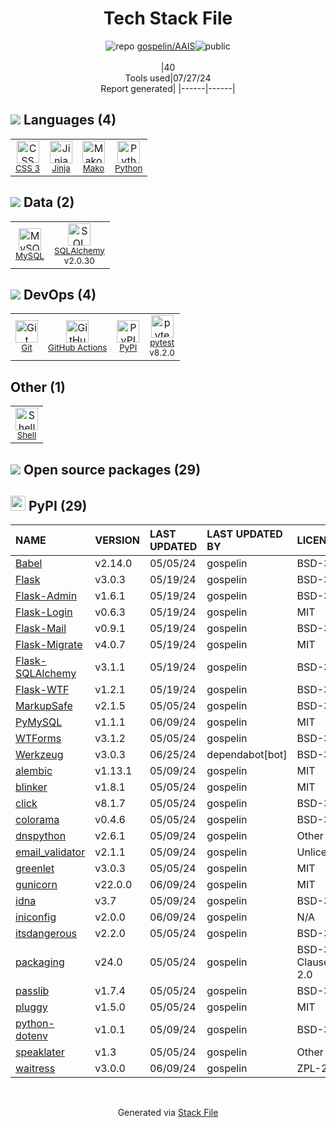 <!--
&lt;--- Readme.md Snippet without images Start ---&gt;
## Tech Stack
gospelin/AAIS is built on the following main stack:

- [Jinja](https://palletsprojects.com/p/jinja/) – Templating Languages & Extensions
- [Mako](https://github.com/zzzeek/mako) – Templating Languages & Extensions
- [Python](https://www.python.org) – Languages
- [MySQL](http://www.mysql.com) – Databases
- [SQLAlchemy](http://www.sqlalchemy.org/) – Object Relational Mapper (ORM)
- [GitHub Actions](https://github.com/features/actions) – Continuous Integration
- [pytest](http://pytest.org/latest/) – Testing Frameworks
- [Shell](https://en.wikipedia.org/wiki/Shell_script) – Shells

Full tech stack [here](/techstack.md)

&lt;--- Readme.md Snippet without images End ---&gt;

&lt;--- Readme.md Snippet with images Start ---&gt;
## Tech Stack
gospelin/AAIS is built on the following main stack:

- <img width='25' height='25' src='https://img.stackshare.io/service/2303/New_Project__20_.png' alt='Jinja'/> [Jinja](https://palletsprojects.com/p/jinja/) – Templating Languages & Extensions
- <img width='25' height='25' src='https://img.stackshare.io/service/3583/default_43e3ee00dcc48a40f6fcba33551e4f5a99a10537.png' alt='Mako'/> [Mako](https://github.com/zzzeek/mako) – Templating Languages & Extensions
- <img width='25' height='25' src='https://img.stackshare.io/service/993/pUBY5pVj.png' alt='Python'/> [Python](https://www.python.org) – Languages
- <img width='25' height='25' src='https://img.stackshare.io/service/1025/logo-mysql-170x170.png' alt='MySQL'/> [MySQL](http://www.mysql.com) – Databases
- <img width='25' height='25' src='https://img.stackshare.io/service/1839/q5uAkmy7.png' alt='SQLAlchemy'/> [SQLAlchemy](http://www.sqlalchemy.org/) – Object Relational Mapper (ORM)
- <img width='25' height='25' src='https://img.stackshare.io/service/11563/actions.png' alt='GitHub Actions'/> [GitHub Actions](https://github.com/features/actions) – Continuous Integration
- <img width='25' height='25' src='https://img.stackshare.io/service/4586/Lu99Qe0Z_400x400.png' alt='pytest'/> [pytest](http://pytest.org/latest/) – Testing Frameworks
- <img width='25' height='25' src='https://img.stackshare.io/service/4631/default_c2062d40130562bdc836c13dbca02d318205a962.png' alt='Shell'/> [Shell](https://en.wikipedia.org/wiki/Shell_script) – Shells

Full tech stack [here](/techstack.md)

&lt;--- Readme.md Snippet with images End ---&gt;
-->
<div align="center">

# Tech Stack File
![](https://img.stackshare.io/repo.svg "repo") [gospelin/AAIS](https://github.com/gospelin/AAIS)![](https://img.stackshare.io/public_badge.svg "public")
<br/><br/>
|40<br/>Tools used|07/27/24 <br/>Report generated|
|------|------|
</div>

## <img src='https://img.stackshare.io/languages.svg'/> Languages (4)
<table><tr>
  <td align='center'>
  <img width='36' height='36' src='https://img.stackshare.io/service/6727/css.png' alt='CSS 3'>
  <br>
  <sub><a href="https://developer.mozilla.org/en-US/docs/Web/CSS/CSS3">CSS 3</a></sub>
  <br>
  <sub></sub>
</td>

<td align='center'>
  <img width='36' height='36' src='https://img.stackshare.io/service/2303/New_Project__20_.png' alt='Jinja'>
  <br>
  <sub><a href="https://palletsprojects.com/p/jinja/">Jinja</a></sub>
  <br>
  <sub></sub>
</td>

<td align='center'>
  <img width='36' height='36' src='https://img.stackshare.io/service/3583/default_43e3ee00dcc48a40f6fcba33551e4f5a99a10537.png' alt='Mako'>
  <br>
  <sub><a href="https://github.com/zzzeek/mako">Mako</a></sub>
  <br>
  <sub></sub>
</td>

<td align='center'>
  <img width='36' height='36' src='https://img.stackshare.io/service/993/pUBY5pVj.png' alt='Python'>
  <br>
  <sub><a href="https://www.python.org">Python</a></sub>
  <br>
  <sub></sub>
</td>

</tr>
</table>

## <img src='https://img.stackshare.io/databases.svg'/> Data (2)
<table><tr>
  <td align='center'>
  <img width='36' height='36' src='https://img.stackshare.io/service/1025/logo-mysql-170x170.png' alt='MySQL'>
  <br>
  <sub><a href="http://www.mysql.com">MySQL</a></sub>
  <br>
  <sub></sub>
</td>

<td align='center'>
  <img width='36' height='36' src='https://img.stackshare.io/service/1839/q5uAkmy7.png' alt='SQLAlchemy'>
  <br>
  <sub><a href="http://www.sqlalchemy.org/">SQLAlchemy</a></sub>
  <br>
  <sub>v2.0.30</sub>
</td>

</tr>
</table>

## <img src='https://img.stackshare.io/devops.svg'/> DevOps (4)
<table><tr>
  <td align='center'>
  <img width='36' height='36' src='https://img.stackshare.io/service/1046/git.png' alt='Git'>
  <br>
  <sub><a href="http://git-scm.com/">Git</a></sub>
  <br>
  <sub></sub>
</td>

<td align='center'>
  <img width='36' height='36' src='https://img.stackshare.io/service/11563/actions.png' alt='GitHub Actions'>
  <br>
  <sub><a href="https://github.com/features/actions">GitHub Actions</a></sub>
  <br>
  <sub></sub>
</td>

<td align='center'>
  <img width='36' height='36' src='https://img.stackshare.io/service/12572/-RIWgodF_400x400.jpg' alt='PyPI'>
  <br>
  <sub><a href="https://pypi.org/">PyPI</a></sub>
  <br>
  <sub></sub>
</td>

<td align='center'>
  <img width='36' height='36' src='https://img.stackshare.io/service/4586/Lu99Qe0Z_400x400.png' alt='pytest'>
  <br>
  <sub><a href="http://pytest.org/latest/">pytest</a></sub>
  <br>
  <sub>v8.2.0</sub>
</td>

</tr>
</table>

## Other (1)
<table><tr>
  <td align='center'>
  <img width='36' height='36' src='https://img.stackshare.io/service/4631/default_c2062d40130562bdc836c13dbca02d318205a962.png' alt='Shell'>
  <br>
  <sub><a href="https://en.wikipedia.org/wiki/Shell_script">Shell</a></sub>
  <br>
  <sub></sub>
</td>

</tr>
</table>


## <img src='https://img.stackshare.io/group.svg' /> Open source packages (29)</h2>

## <img width='24' height='24' src='https://img.stackshare.io/service/12572/-RIWgodF_400x400.jpg'/> PyPI (29)

|NAME|VERSION|LAST UPDATED|LAST UPDATED BY|LICENSE|VULNERABILITIES|
|:------|:------|:------|:------|:------|:------|
|[Babel](https://pypi.org/project/Babel)|v2.14.0|05/05/24|gospelin |BSD-3-Clause|N/A|
|[Flask](https://pypi.org/project/Flask)|v3.0.3|05/19/24|gospelin |BSD-3-Clause|N/A|
|[Flask-Admin](https://pypi.org/project/Flask-Admin)|v1.6.1|05/19/24|gospelin |BSD-3-Clause|N/A|
|[Flask-Login](https://pypi.org/project/Flask-Login)|v0.6.3|05/19/24|gospelin |MIT|N/A|
|[Flask-Mail](https://pypi.org/project/Flask-Mail)|v0.9.1|05/19/24|gospelin |BSD-3-Clause|N/A|
|[Flask-Migrate](https://pypi.org/project/Flask-Migrate)|v4.0.7|05/19/24|gospelin |MIT|N/A|
|[Flask-SQLAlchemy](https://pypi.org/project/Flask-SQLAlchemy)|v3.1.1|05/19/24|gospelin |BSD-3-Clause|N/A|
|[Flask-WTF](https://pypi.org/project/Flask-WTF)|v1.2.1|05/19/24|gospelin |BSD-3-Clause|N/A|
|[MarkupSafe](https://pypi.org/project/MarkupSafe)|v2.1.5|05/05/24|gospelin |BSD-3-Clause|N/A|
|[PyMySQL](https://pypi.org/project/PyMySQL)|v1.1.1|06/09/24|gospelin |MIT|N/A|
|[WTForms](https://pypi.org/project/WTForms)|v3.1.2|05/05/24|gospelin |BSD-3-Clause|N/A|
|[Werkzeug](https://pypi.org/project/Werkzeug)|v3.0.3|06/25/24|dependabot[bot] |BSD-3-Clause|N/A|
|[alembic](https://pypi.org/project/alembic)|v1.13.1|05/09/24|gospelin |MIT|N/A|
|[blinker](https://pypi.org/project/blinker)|v1.8.1|05/05/24|gospelin |MIT|N/A|
|[click](https://pypi.org/project/click)|v8.1.7|05/05/24|gospelin |BSD-3-Clause|N/A|
|[colorama](https://pypi.org/project/colorama)|v0.4.6|05/05/24|gospelin |BSD-3-Clause|N/A|
|[dnspython](https://pypi.org/project/dnspython)|v2.6.1|05/09/24|gospelin |Other|N/A|
|[email_validator](https://pypi.org/project/email_validator)|v2.1.1|05/09/24|gospelin |Unlicense|N/A|
|[greenlet](https://pypi.org/project/greenlet)|v3.0.3|05/05/24|gospelin |MIT|N/A|
|[gunicorn](https://pypi.org/project/gunicorn)|v22.0.0|06/09/24|gospelin |MIT|N/A|
|[idna](https://pypi.org/project/idna)|v3.7|05/09/24|gospelin |BSD-3-Clause|N/A|
|[iniconfig](https://pypi.org/project/iniconfig)|v2.0.0|06/09/24|gospelin |N/A|N/A|
|[itsdangerous](https://pypi.org/project/itsdangerous)|v2.2.0|05/05/24|gospelin |BSD-3-Clause|N/A|
|[packaging](https://pypi.org/project/packaging)|v24.0|05/05/24|gospelin |BSD-3-Clause,Apache-2.0|N/A|
|[passlib](https://pypi.org/project/passlib)|v1.7.4|05/05/24|gospelin |BSD-3-Clause|N/A|
|[pluggy](https://pypi.org/project/pluggy)|v1.5.0|05/05/24|gospelin |MIT|N/A|
|[python-dotenv](https://pypi.org/project/python-dotenv)|v1.0.1|05/09/24|gospelin |BSD-3-Clause|N/A|
|[speaklater](https://pypi.org/project/speaklater)|v1.3|05/05/24|gospelin |Other|N/A|
|[waitress](https://pypi.org/project/waitress)|v3.0.0|06/09/24|gospelin |ZPL-2.1|N/A|

<br/>
<div align='center'>

Generated via [Stack File](https://github.com/marketplace/stack-file)

